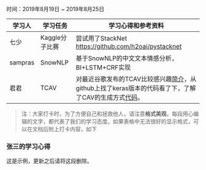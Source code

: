 时间：2019年8月19日 ~ 2019年8月25日

学习人|学习任务|学习心得和参考资料
------ | ------ | ------ 
七少 | Kaggle分子比赛 | 尝试用了StackNet https://github.com/h2oai/pystacknet
sampras | SnowNLP | 基于SnowNLP的中文文本情感分析，BI+LSTM+CRF实现
君君 | TCAV | 对最近谷歌发布的TCAV比较感兴趣[简介](https://soumyadip1995.blogspot.com/2019/06/tcavs-testing-with-concept-activation.html)，从github上找了keras版本的代码看了下，了解了CAV的生成方式[代码](https://github.com/soumyadip1995/TCAV)。
> 注：大家打卡时，为了方便自己和拯救他人，请注意**格式美观**，每段用心编辑的文字，都代表了我们的学习态度。如果表格中无法很好的显示格式，可以在文档后附上打卡内容，如下

### 张三的学习心得
这是示例，更新之后请将这段删除。
